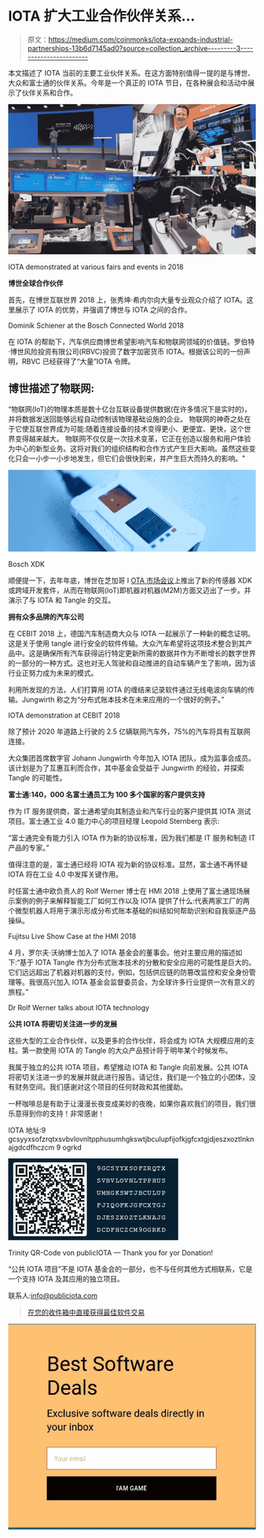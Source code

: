# IOTA 扩大工业合作伙伴关系…

> 原文：<https://medium.com/coinmonks/iota-expands-industrial-partnerships-13b6d7145ad0?source=collection_archive---------3----------------------->

本文描述了 IOTA 当前的主要工业伙伴关系。在这方面特别值得一提的是与博世、大众和富士通的伙伴关系。今年是一个真正的 IOTA 节日，在各种展会和活动中展示了伙伴关系和合作。

![](img/89a5215738c2f98bfedf2a9d3c24e117.png)

IOTA demonstrated at various fairs and events in 2018

**博世全球合作伙伴**

首先，在博世互联世界 2018 上，张秀坤·希内尔向大量专业观众介绍了 IOTA。这里展示了 IOTA 的优势，并强调了博世与 IOTA 之间的合作。

Dominik Schiener at the Bosch Connected World 2018

在 IOTA 的帮助下，汽车供应商博世希望影响汽车和物联网领域的价值链。罗伯特·博世风险投资有限公司(RBVC)投资了数字加密货币 IOTA。根据该公司的一份声明，RBVC 已经获得了“大量”IOTA 令牌。

## 博世描述了物联网:

“物联网(IoT)的物理本质是数十亿台互联设备提供数据(在许多情况下是实时的)，并将数据发送回能够远程自动控制该物理基础设施的企业。
物联网的神奇之处在于它使互联世界成为可能:随着连接设备的技术变得更小、更便宜、更快，这个世界变得越来越大。
物联网不仅仅是一次技术变革，它正在创造以服务和用户体验为中心的新型业务。这将对我们的组织结构和合作方式产生巨大影响。虽然这些变化只会一小步一小步地发生，但它们会很快到来，并产生巨大而持久的影响。"

![](img/7c95816b88b4cc9c798441cfa70cdbf3.png)

Bosch XDK

顺便提一下，去年年底，博世在芝加哥 I [OTA 市场会议](http://untangled.world/bosch-xdk-using-iota-mam-masked-authenticated-messaging/)上推出了新的传感器 XDK 或跨域开发套件，从而在物联网(IoT)即机器对机器(M2M)方面又迈出了一步。并演示了与 IOTA 和 Tangle 的交互。

**拥有众多品牌的汽车公司**

在 CEBIT 2018 上，德国汽车制造商大众与 IOTA 一起展示了一种新的概念证明。这是关于使用 tangle 进行安全的软件传输。大众汽车希望将这项技术整合到其产品中。这是确保所有汽车获得运行特定更新所需的数据并作为不断增长的数字世界的一部分的一种方式。这也对无人驾驶和自动推进的自动车辆产生了影响，因为该行业正努力成为未来的模式。

利用所发现的方法，人们打算用 IOTA 的缠结来记录软件通过无线电波向车辆的传输。Jungwirth 称之为“分布式账本技术在未来应用的一个很好的例子。”

IOTA demonstration at CEBIT 2018

除了预计 2020 年道路上行驶的 2.5 亿辆联网汽车外，75%的汽车将具有互联网连接。

大众集团首席数字官 Johann Jungwirth 今年加入 IOTA 团队，成为监事会成员。该计划是为了互惠互利而合作，其中基金会受益于 Jungwirth 的经验，并探索 Tangle 的可能性。

**富士通:140，000 名富士通员工为 100 多个国家的客户提供支持**

作为 IT 服务提供商，富士通希望向其制造业和汽车行业的客户提供其 IOTA 测试项目。富士通工业 4.0 能力中心的项目经理 Leopold Sternberg 表示:

“富士通完全有能力引入 IOTA 作为新的协议标准，因为我们都是 IT 服务和制造 IT 产品的专家。”

值得注意的是，富士通已经将 IOTA 视为新的协议标准。显然，富士通不再怀疑 IOTA 将在工业 4.0 中发挥关键作用。

时任富士通中欧负责人的 Rolf Werner 博士在 HMI 2018 上使用了富士通现场展示案例的例子来解释智能工厂如何工作以及 IOTA 提供了什么:代表两家工厂的两个微型机器人将用于演示形成分布式账本基础的纠结如何帮助识别和自我驱逐产品操纵。

Fujitsu Live Show Case at the HMI 2018

4 月，罗尔夫·沃纳博士加入了 IOTA 基金会的董事会。他对主要应用的描述如下:“基于 IOTA Tangle 作为分布式账本技术的分散和安全应用的可能性是巨大的。它们远远超出了机器对机器的支付，例如，包括供应链的防篡改监控和安全身份管理等。我很高兴加入 IOTA 基金会监督委员会，为全球许多行业提供一次有意义的旅程。”

Dr Rolf Werner talks about IOTA technology

**公共 IOTA 将密切关注进一步的发展**

这些大型的工业合作伙伴，以及更多的合作伙伴，将会成为 IOTA 大规模应用的支柱。第一款使用 IOTA 的 Tangle 的大众产品预计将于明年某个时候发布。

我属于独立的公共 IOTA 项目，希望推动 IOTA 和 Tangle 向前发展。公共 IOTA 将密切关注进一步的发展并就此进行报告。请记住，我们是一个独立的小团体，没有财务空间。我们感谢对这个项目的任何财政和其他援助。

一杯咖啡总是有助于让漫漫长夜变成美妙的夜晚，如果你喜欢我们的项目，我们很乐意得到你的支持！非常感谢！

IOTA 地址:9 gcsyyxsofzrqtxsvbvlovnltpphusumhgkswtjbculupfijofkjgfcxtgjdjeszxoztlnknajgdcdfhczcm 9 ogrkd

![](img/01cc63aa359218a50b6ccdcbf91a9735.png)

Trinity QR-Code von publicIOTA — Thank you for yor Donation!

“公共 IOTA 项目”不是 IOTA 基金会的一部分，也不与任何其他方式相联系，它是一个支持 IOTA 及其应用的独立项目。

联系人:info@publiciota.com

> [在您的收件箱中直接获得最佳软件交易](https://coincodecap.com/?utm_source=coinmonks)

[![](img/7c0b3dfdcbfea594cc0ae7d4f9bf6fcb.png)](https://coincodecap.com/?utm_source=coinmonks)